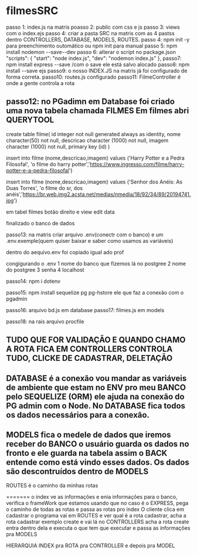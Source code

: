 # filmesSRC

passo 1: index.js na matris
poasso 2: public com css e js
passo 3: views com o index.ejs
passo 4: criar a pasta SRC na matris com as 4 pastss dentro CONTROLLERS, DATABASE, MODELS, ROUTES.
passo 4: npm init -y para preenchimento outomático ou npm init para manual
passo 5: npm install nodemon --save--dev
passo 6: alterar o script no package.json
 "scripts": {
    "start": "node index.js",
    "dev": "nodemon index.js"
  },
  passo7: npm install express --save /com o save ele está salvo alocado 
  passo8: npm install --save ejs
  passo9: o nosso INDEX.JS na matris já foi configurado de forma correta.
  passo10: routes.js configurado
  passo11: FilmeController é onde a gente controla a rota

  passo12: no PGadimn em Database foi criado uma nova tabela chamada FILMES
  Em filmes abri QUERYTOOL
---
  create table filme(
id integer not null generated always as identity,
nome character(50) not null,
descricao character (1000) not null,
imagem character (1000) not null,
	primary key (id)
)


insert into filme (nome,descricao,imagem)
values ('Harry Potter e a Pedra Filosofal', 'o filme do harry potter','https://www.ingresso.com/filme/harry-potter-e-a-pedra-filosofal')


insert into filme (nome,descricao,imagem)
values ('Senhor dos Anéis: As Duas Torres', 'o filme do sr, dos anéis','https://br.web.img2.acsta.net/medias/nmedia/18/92/34/89/20194741.jpg')

em tabel filmes botão direito e view edit data



finalizado o banco de dados


passo13: na matris criar arquivo .env(conectr com o banco) e um   .env.exemple(quem quiser baixar e saber como usamos as variáveis) 


dentro do aequivo.env foi copiado igual ado prof

congigurando o .env   1 nome do banco que fizemos lá no postgree 2 nome do postgree 3 senha 4 localhost

passo14: npm i dotenv

passo15: npm install sequelize pg pg-hstore   ele que faz a conexão com o pgadmin

passo16: arquivo bd.js em database
passo17: filmes.js em models


passo18: na rais arquivo procfile





TUDO QUE FOR VALIDAÇÃO E QUANDO CHAMO A ROTA FICA EM CONTROLLERS  CONTROLA TUDO, CLICKE DE CADASTRAR, DELETAÇÃO
-----------------------
DATABASE é a conexão vou mandar as variáveis de ambiente que estam no ENV pro meu BANCO  pelo SEQUELIZE (ORM) ele ajuda na conexão do PG admin com o Node. No DATABASE fica todos os dados necessários para a conexão.
---------------------------
MODELS fica o medele de dados que iremos receber do BANCO o usuário guarda os dados no fronto e ele guarda na tabela assim o BACK entende como está vindo esses dados. Os dados são descontruídos dentro de MODELS 
-------
ROUTES é o caminho da minhas rotas 


======= o index ve as informações e enia informações para o banco, verifica o frameWork que estamos usando que no caso é o EXPRESS, pega o caminho de todas as rotas e passa as rotas pro index
O cliente clica em cadastrar o programa vai em ROUTES e ver qual é a rota cadastrar, acha a rota cadastrar exemplo create e vai lá no CONTROLLERS acha a rota create entra dentro dela e executa o que tem que executar e passa as informações pra MODELS 

HIERARQUIA    INDEX pra ROTA pra CONTROLLER e depois pra MODEL